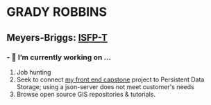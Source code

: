 # GRADY ROBBINS
## Meyers-Briggs: [ISFP-T](https://www.16personalities.com/isfp-personality)



### - 🔭 I’m currently working on ...
1. Job hunting
1. Seek to connect [my front end capstone](https://github.com/gradyrobbins/fifty) project to Persistent Data Storage; using a json-server does not meet customer's needs
1. Browse open source GIS repositories & tutorials.

<!--
**gradyrobbins/gradyrobbins** is a ✨ _special_ ✨ repository because its `README.md` (this file) appears on your GitHub profile.
### Hi there 👋
Here are some ideas to get you started:

- 🔭 I’m currently working on ...
- 🌱 I’m currently learning ...
- 👯 I’m looking to collaborate on ...
- 🤔 I’m looking for help with ...
- 💬 Ask me about ...
- 📫 How to reach me: ...
- 😄 Pronouns: ...
- ⚡ Fun fact: ...
-->

